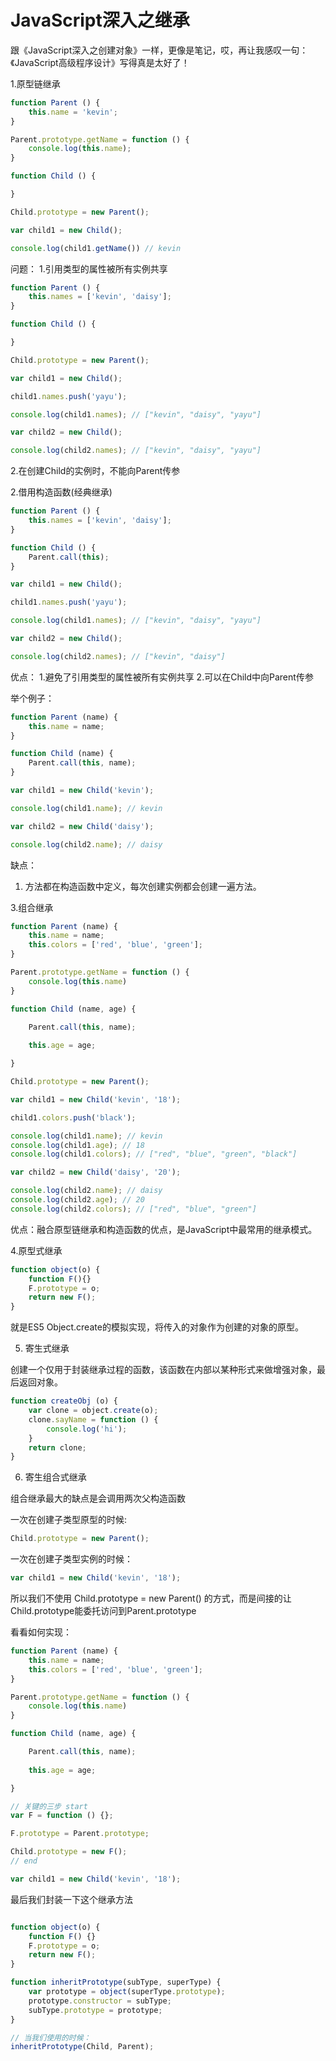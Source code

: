 # JavaScript深入之继承

跟《JavaScript深入之创建对象》一样，更像是笔记，哎，再让我感叹一句：《JavaScript高级程序设计》写得真是太好了！

1.原型链继承

```js
function Parent () {
    this.name = 'kevin';
}

Parent.prototype.getName = function () {
    console.log(this.name);
}

function Child () {

}

Child.prototype = new Parent();

var child1 = new Child();

console.log(child1.getName()) // kevin
```

问题：
1.引用类型的属性被所有实例共享

```js
function Parent () {
    this.names = ['kevin', 'daisy'];
}

function Child () {

}

Child.prototype = new Parent();

var child1 = new Child();

child1.names.push('yayu');

console.log(child1.names); // ["kevin", "daisy", "yayu"]

var child2 = new Child();

console.log(child2.names); // ["kevin", "daisy", "yayu"]

```

2.在创建Child的实例时，不能向Parent传参

2.借用构造函数(经典继承)

```js
function Parent () {
    this.names = ['kevin', 'daisy'];
}

function Child () {
    Parent.call(this);
}

var child1 = new Child();

child1.names.push('yayu');

console.log(child1.names); // ["kevin", "daisy", "yayu"]

var child2 = new Child();

console.log(child2.names); // ["kevin", "daisy"]
```

优点：
1.避免了引用类型的属性被所有实例共享
2.可以在Child中向Parent传参

举个例子：

```js
function Parent (name) {
    this.name = name;
}

function Child (name) {
    Parent.call(this, name);
}

var child1 = new Child('kevin');

console.log(child1.name); // kevin

var child2 = new Child('daisy');

console.log(child2.name); // daisy

```

缺点：

1. 方法都在构造函数中定义，每次创建实例都会创建一遍方法。

3.组合继承

```js
function Parent (name) {
    this.name = name;
    this.colors = ['red', 'blue', 'green'];
}

Parent.prototype.getName = function () {
    console.log(this.name)
}

function Child (name, age) {

    Parent.call(this, name);
    
    this.age = age;

}

Child.prototype = new Parent();

var child1 = new Child('kevin', '18');

child1.colors.push('black');

console.log(child1.name); // kevin
console.log(child1.age); // 18
console.log(child1.colors); // ["red", "blue", "green", "black"]

var child2 = new Child('daisy', '20');

console.log(child2.name); // daisy
console.log(child2.age); // 20
console.log(child2.colors); // ["red", "blue", "green"]

```

优点：融合原型链继承和构造函数的优点，是JavaScript中最常用的继承模式。

4.原型式继承

```js
function object(o) {
    function F(){}
    F.prototype = o;
    return new F();
}
```

就是ES5 Object.create的模拟实现，将传入的对象作为创建的对象的原型。

5. 寄生式继承

创建一个仅用于封装继承过程的函数，该函数在内部以某种形式来做增强对象，最后返回对象。

```js
function createObj (o) {
    var clone = object.create(o);
    clone.sayName = function () {
        console.log('hi');
    }
    return clone;
}
```

6. 寄生组合式继承

组合继承最大的缺点是会调用两次父构造函数

一次在创建子类型原型的时候:

```js
Child.prototype = new Parent();
```

一次在创建子类型实例的时候：

```js
var child1 = new Child('kevin', '18');
```

所以我们不使用 Child.prototype = new Parent() 的方式，而是间接的让Child.prototype能委托访问到Parent.prototype

看看如何实现：

```js
function Parent (name) {
    this.name = name;
    this.colors = ['red', 'blue', 'green'];
}

Parent.prototype.getName = function () {
    console.log(this.name)
}

function Child (name, age) {

    Parent.call(this, name);
    
    this.age = age;

}

// 关键的三步 start
var F = function () {};

F.prototype = Parent.prototype;

Child.prototype = new F();
// end

var child1 = new Child('kevin', '18');

```

最后我们封装一下这个继承方法

```js

function object(o) {
    function F() {}
    F.prototype = o;
    return new F();
}

function inheritPrototype(subType, superType) {
    var prototype = object(superType.prototype);
    prototype.constructor = subType;
    subType.prototype = prototype;
}

// 当我们使用的时候：
inheritPrototype(Child, Parent);

```












